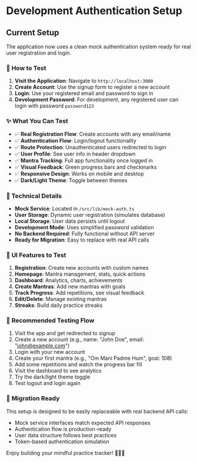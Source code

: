 # Development Authentication Setup

## Current Setup

The application now uses a clean mock authentication system ready for real user registration and login.

### 🚀 **How to Test**

1. **Visit the Application**: Navigate to `http://localhost:3000`
2. **Create Account**: Use the signup form to register a new account
3. **Login**: Use your registered email and password to sign in
4. **Development Password**: For development, any registered user can login with password `password123`

### ✨ **What You Can Test**

- ✅ **Real Registration Flow**: Create accounts with any email/name
- ✅ **Authentication Flow**: Login/logout functionality  
- ✅ **Route Protection**: Unauthenticated users redirected to login
- ✅ **User Profile**: See user info in header dropdown
- ✅ **Mantra Tracking**: Full app functionality once logged in
- ✅ **Visual Feedback**: Green progress bars and checkmarks
- ✅ **Responsive Design**: Works on mobile and desktop
- ✅ **Dark/Light Theme**: Toggle between themes

### 🔧 **Technical Details**

- **Mock Service**: Located in `/src/lib/mock-auth.ts`
- **User Storage**: Dynamic user registration (simulates database)
- **Local Storage**: User data persists until logout
- **Development Mode**: Uses simplified password validation
- **No Backend Required**: Fully functional without API server
- **Ready for Migration**: Easy to replace with real API calls

### 🎨 **UI Features to Test**

1. **Registration**: Create new accounts with custom names
2. **Homepage**: Mantra management, stats, quick actions
3. **Dashboard**: Analytics, charts, achievements
4. **Create Mantras**: Add new mantras with goals
5. **Track Progress**: Add repetitions, see visual feedback
6. **Edit/Delete**: Manage existing mantras
7. **Streaks**: Build daily practice streaks

### 📱 **Recommended Testing Flow**

1. Visit the app and get redirected to signup
2. Create a new account (e.g., name: "John Doe", email: "john@example.com")
3. Login with your new account
4. Create your first mantra (e.g., "Om Mani Padme Hum", goal: 108)
5. Add some repetitions and watch the progress bar fill
6. Visit the dashboard to see analytics
7. Try the dark/light theme toggle
8. Test logout and login again

### 🔄 **Migration Ready**

This setup is designed to be easily replaceable with real backend API calls:
- Mock service interfaces match expected API responses
- Authentication flow is production-ready
- User data structure follows best practices
- Token-based authentication simulation

Enjoy building your mindful practice tracker! 🧘‍♀️✨
